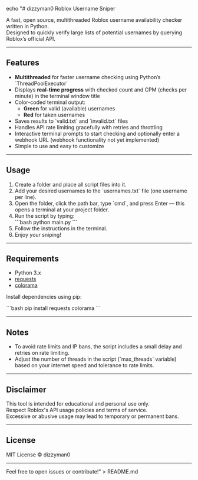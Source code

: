 echo "# dizzyman0 Roblox Username Sniper

A fast, open source, multithreaded Roblox username availability checker written in Python.  
Designed to quickly verify large lists of potential usernames by querying Roblox’s official API.

---

## Features

- **Multithreaded** for faster username checking using Python’s \`ThreadPoolExecutor\`  
- Displays **real-time progress** with checked count and CPM (checks per minute) in the terminal window title  
- Color-coded terminal output:  
  - **Green** for valid (available) usernames  
  - **Red** for taken usernames  
- Saves results to \`valid.txt\` and \`invalid.txt\` files  
- Handles API rate limiting gracefully with retries and throttling  
- Interactive terminal prompts to start checking and optionally enter a webhook URL (webhook functionality not yet implemented)  
- Simple to use and easy to customize  

---

## Usage

1. Create a folder and place all script files into it.  
2. Add your desired usernames to the \`usernames.txt\` file (one username per line).  
3. Open the folder, click the path bar, type \`cmd\`, and press Enter — this opens a terminal at your project folder.  
4. Run the script by typing:  
   \`\`\`bash
   python main.py
   \`\`\`  
5. Follow the instructions in the terminal.  
6. Enjoy your sniping!  

---

## Requirements

- Python 3.x  
- [requests](https://pypi.org/project/requests/)  
- [colorama](https://pypi.org/project/colorama/)  

Install dependencies using pip:

\`\`\`bash
pip install requests colorama
\`\`\`

---

## Notes

- To avoid rate limits and IP bans, the script includes a small delay and retries on rate limiting.  
- Adjust the number of threads in the script (\`max_threads\` variable) based on your internet speed and tolerance to rate limits.  

---

## Disclaimer

This tool is intended for educational and personal use only.  
Respect Roblox's API usage policies and terms of service.  
Excessive or abusive usage may lead to temporary or permanent bans.

---

## License

MIT License © dizzyman0

---

Feel free to open issues or contribute!" > README.md
